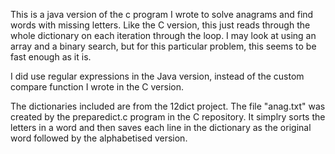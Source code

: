 This is a java version of the c program I wrote to solve anagrams and find words with missing letters.
Like the C version, this just reads through the whole dictionary on each iteration through the loop.
I may look at using an array and a binary search, but for this particular problem, this seems to be fast enough as it is.

I did use regular expressions in the Java version, instead of the custom compare function I wrote in the C version.

The dictionaries included are from the 12dict project.
The file "anag.txt" was created by the preparedict.c program in the C repository. It simplry sorts the letters in a word and then saves each line in the dictionary as the original word followed by the alphabetised version.



